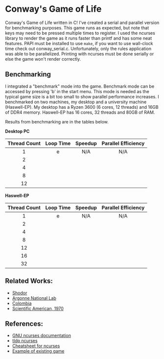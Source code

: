 # Conway's Game of Life

Conway's Game of Life written in C! I've created a serial and parallel version for benchmarking purposes. This game runs as expected, but note that
keys may need to be pressed multiple times to register. I used the ncurses library to render the game as it runs faster than printf and has some neat
features. PAPI must be installed to use `make`, if you want to use wall-clock time check out conway_serial.c. Unfortunately, only the rules application
was able to be parallelized. Printing with ncurses must be done serially or else the game won't render correctly.

## Benchmarking

I integrated a "benchmark" mode into the game. Benchmark mode can be accessed by pressing 'b' in the start menu. This mode is needed as the typical
game size is a bit too small to show parallel performance increases. I benchmarked on two machines, my desktop and a university machine (Haswell-EP).
My desktop has a Ryzen 3600 (6 cores, 12 threads) and 16GB of DDR4 memory. Haswell-EP has 16 cores, 32 threads and 80GB of RAM.

Results from benchmarking are in the tables below.

**Desktop PC**

| Thread Count | Loop Time | Speedup | Parallel Efficiency |
| :----------: | :-------: | :-----: | :-----------------: |
|      1      |     e     |   N/A   |         N/A         |
|      2      |          |        |                    |
|      4      |          |        |                    |
|      8      |          |        |                    |
|      12      |          |        |                    |

**Haswell-EP**

| Thread Count | Loop Time | Speedup | Parallel Efficiency |
| :----------: | :-------: | :-----: | :-----------------: |
|      1      |     e     |   N/A   |         N/A         |
|      2      |          |        |                    |
|      4      |          |        |                    |
|      8      |          |        |                    |
|      12      |          |        |                    |
|      16      |          |        |                    |
|      32      |          |        |                    |

## Related Works:

* [Shodor](http://www.shodor.org/media/content/petascale/materials/UPModules/GameOfLife/Life_Module_Document_pdf.pdf)
* [Argonne National Lab](https://wordpress.cels.anl.gov/atpesc/wp-content/uploads/sites/96/2017/08/ATPESC_2017_Track-2_2_8-1_830am_Balaji-Gropp-Thakur-Hands-on_Mlife-code-desc.pdf)
* [Colombia](https://www.cs.columbia.edu/~sedwards/classes/2021/4995-fall/reports/ParLife.pdf)
* [Scientific American, 1970](https://www.ibiblio.org/lifepatterns/october1970.html)

## References:

* [GNU ncurses documentation](https://invisible-island.net/ncurses/ncurses-intro.html)
* [tldp ncurses](https://tldp.org/HOWTO/NCURSES-Programming-HOWTO/)
* [Cheatsheet for ncurses](https://github.com/thenamankumar/ncurses-cheatsheet)
* [Example of existing game](https://github.com/AWikramanayake/conway-game-of-life)
